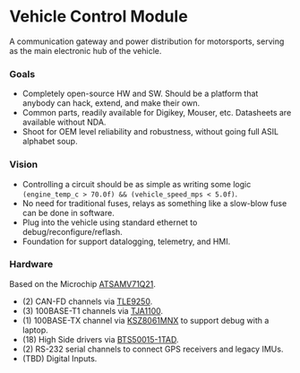 # Vehicle Control Module

A communication gateway and power distribution for motorsports, serving as the main electronic hub of the vehicle.

### Goals
  - Completely open-source HW and SW.  Should be a platform that anybody can hack, extend, and make their own.
  - Common parts, readily available for Digikey, Mouser, etc.  Datasheets are available without NDA.
  - Shoot for OEM level reliability and robustness, without going full ASIL alphabet soup.

### Vision
  - Controlling a circuit should be as simple as writing some logic `(engine_temp_c > 70.0f) && (vehicle_speed_mps < 5.0f)`.
  - No need for traditional fuses, relays as something like a slow-blow fuse can be done in software.
  - Plug into the vehicle using standard ethernet to debug/reconfigure/reflash.
  - Foundation for support datalogging, telemetry, and HMI.

### Hardware
Based on the Microchip [ATSAMV71Q21](https://www.microchip.com/wwwproducts/en/ATSAMV71Q21).
* (2) CAN-FD channels via [TLE9250](https://www.infineon.com/cms/en/product/transceivers/automotive-transceiver/automotive-can-transceivers/tle9250xsj/).
* (3) 100BASE-T1 channels via [TJA1100](https://www.nxp.com/products/interfaces/ethernet-/automotive-ethernet-phy-transceivers/ieee-100base-t1-compliant-automotive-ethernet-phy-transceiver:TJA1100HN).
* (1) 100BASE-TX channel via [KSZ8061MNX](https://www.microchip.com/wwwproducts/en/KSZ8061) to support debug with a laptop.
* (18) High Side drivers via [BTS50015-1TAD](https://www.infineon.com/cms/en/product/power/smart-low-side-high-side-switches/automotive-smart-high-side-switch-profet/power-profet/bts50015-1tad/).
* (2) RS-232 serial channels to connect GPS receivers and legacy IMUs.
* (TBD) Digital Inputs.
